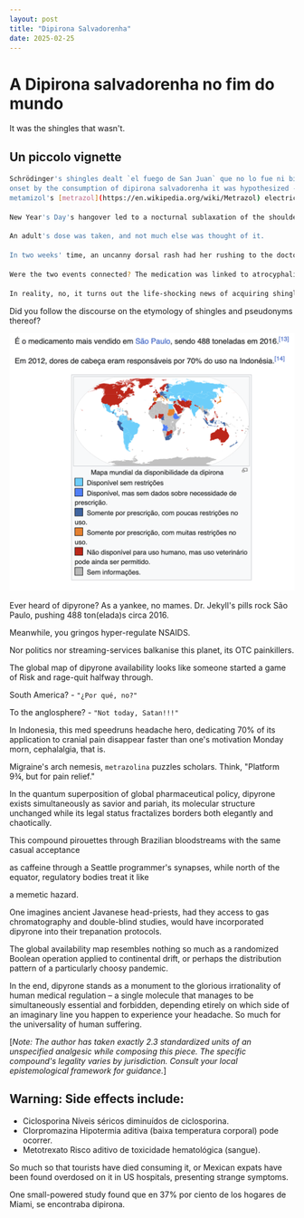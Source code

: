 ```yaml
---
layout: post
title: "Dipirona Salvadorenha"
date: 2025-02-25
---
```


# A Dipirona salvadorenha no fim do mundo

It was the shingles that wasn't. 

## Un piccolo vignette
```sh
Schrödinger's shingles dealt `el fuego de San Juan` que no lo fue ni bien el herpés zona ni culebrona ni culebrill misma estaba,
onset by the consumption of dipirona salvadorenha it was hypothesized - 
metamizol's [metrazol](https://en.wikipedia.org/wiki/Metrazol) electricity hydrotherapy febrile-induced somnambulance, not Metamucil, Dr. *******. 

New Year's Day's hangover led to a nocturnal sublaxation of the shoulder. In turn, she procured Dipirona, la cual que Vijosa produce a saber, from the --------- to ease the pain.

An adult's dose was taken, and not much else was thought of it.

In two weeks' time, an uncanny dorsal rash had her rushing to the doctor, upon which she was misdiagnosed with shingles.

Were the two events connected? The medication was linked to atrocyphalis (low white blood count) in British-blooded consumers.

In reality, no, it turns out the life-shocking news of acquiring shingles was false.
```

Did you follow the discourse on the etymology of shingles and pseudonyms thereof?

![metramizole-worldwide](blog/assets/2025/dipirona/dipirona_diaspora.png)

Ever heard of dipyrone? As a yankee, no mames. Dr. Jekyll's pills rock São Paulo, pushing 488 ton(elada)s circa 2016. 

Meanwhile, you gringos hyper-regulate NSAIDS.

Nor politics nor streaming-services balkanise this planet, its OTC painkillers. 

The global map of dipyrone availability looks like someone started a game of Risk and rage-quit halfway through.

South America? - `"¿Por qué, no?"`

To the anglosphere? - `"Not today, Satan!!!"`

In Indonesia, this med speedruns headache hero, dedicating 70% of its application to cranial pain disappear faster than one's motivation Monday morn, cephalalgia, that is.

Migraine's arch nemesis, `metrazolina` puzzles scholars. Think, "Platform 9¾, but for pain relief."

In the quantum superposition of global pharmaceutical policy, dipyrone exists simultaneously as savior and pariah,
its molecular structure unchanged while its legal status fractalizes borders both elegantly and chaotically.

This compound pirouettes through Brazilian bloodstreams with the same casual acceptance

 as caffeine through a Seattle programmer's synapses, while north of the equator, regulatory bodies treat it like 

  a memetic hazard.

One imagines ancient Javanese head-priests, had they access to gas chromatography and double-blind studies, would have
incorporated dipyrone into their trepanation protocols.

The global availability map resembles nothing so much as a randomized Boolean operation applied
to continental drift, or perhaps the distribution pattern of a particularly choosy pandemic. 

In the end, dipyrone stands as a monument to the glorious irrationality of human medical regulation – a single molecule
that manages to be simultaneously essential and forbidden, depending etirely on which side of an imaginary line you happen to
experience your headache. So much for the universality of human suffering.

[*Note: The author has taken exactly 2.3 standardized units of an unspecified analgesic while composing this piece.
The specific compound's legality varies by jurisdiction. Consult your local epistemological framework for guidance.*]

## Warning: Side effects include: 
* Ciclosporina	Níveis séricos diminuídos de ciclosporina.
* Clorpromazina	Hipotermia aditiva (baixa temperatura corporal) pode ocorrer.
* Metotrexato	Risco aditivo de toxicidade hematológica (sangue).

So much so that tourists have died consuming it, or Mexican expats have been found overdosed on it in US hospitals, presenting strange symptoms.

One small-powered study found que en 37% por ciento de los hogares de Miami, se encontraba dipirona.


